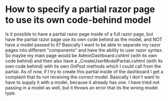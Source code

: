 
# How to specify a partial razor page to use its own code-behind model

Is it possible to have a partial razor page inside of a full razor page, but have the partial razor page use its own code behind as the model, and NOT have a model passed to it?
Basically I want to be able to separate my razor pages into different "components" and have the ability to user razor syntax. So maybe my main page would be
AdminDashboard.cshtml (with its own code behind)
and then also have a _CreateUserModalPartial.cshtml (with its own code behind) with its own OnPost methods which I could call from the partial.
As of now, if I try to create this partial inside of the dashboard I get a complaint that its not receiving the correct model. Basically I don't want to have to supply it with a model, because it already has one.
I have tried not passing in a model as well, but it throws an error that its the wrong model type.

        